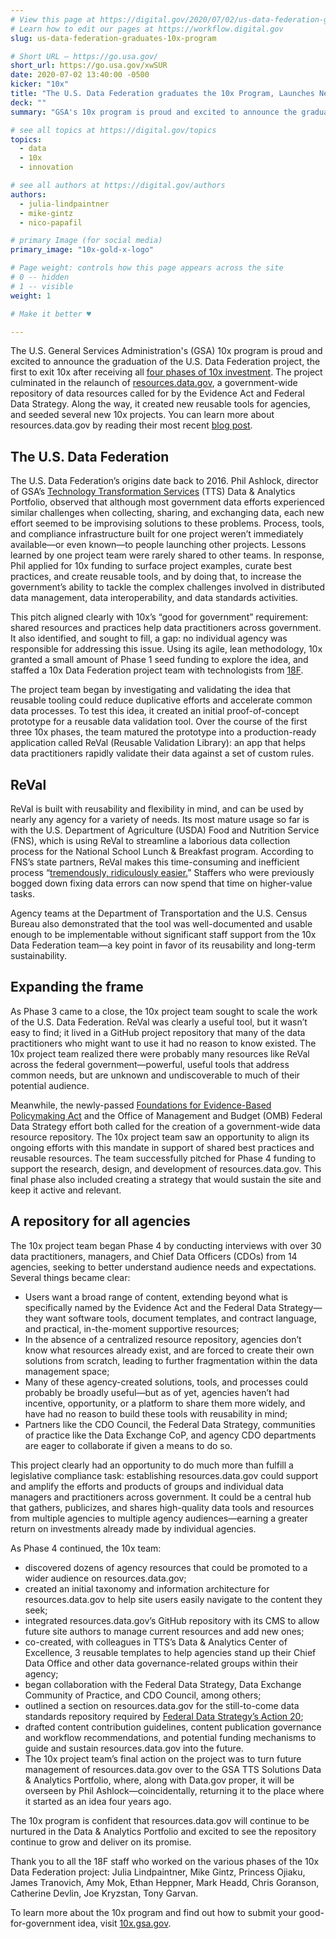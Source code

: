```yaml
---
# View this page at https://digital.gov/2020/07/02/us-data-federation-graduates-10x-program
# Learn how to edit our pages at https://workflow.digital.gov
slug: us-data-federation-graduates-10x-program

# Short URL — https://go.usa.gov/
short_url: https://go.usa.gov/xwSUR
date: 2020-07-02 13:40:00 -0500
kicker: "10x"
title: "The U.S. Data Federation graduates the 10x Program, Launches New Repository"
deck: ""
summary: "GSA's 10x program is proud and excited to announce the graduation of the U.S. Data Federation project, the first to exit 10x after receiving all four phases of 10x investment."

# see all topics at https://digital.gov/topics
topics: 
  - data
  - 10x
  - innovation

# see all authors at https://digital.gov/authors
authors: 
  - julia-lindpaintner
  - mike-gintz
  - nico-papafil

# primary Image (for social media)
primary_image: "10x-gold-x-logo"

# Page weight: controls how this page appears across the site
# 0 -- hidden
# 1 -- visible
weight: 1

# Make it better ♥

---
```


The U.S. General Services Administration's (GSA) 10x program is proud and excited to announce the graduation of the U.S. Data Federation project, the first to exit 10x after receiving all [four phases of 10x investment](https://10x.gsa.gov/the-10x-process/). The project culminated in the relaunch of [resources.data.gov](https://resources.data.gov), a government-wide repository of data resources called for by the Evidence Act and Federal Data Strategy. Along the way, it created new reusable tools for agencies, and seeded several new 10x projects. You can learn more about resources.data.gov by reading their most recent [blog post](https://www.data.gov/meta/serving-the-needs-of-data-practitioners-with-a-new-resources-data-gov/). 

## The U.S. Data Federation 

The U.S. Data Federation’s origins date back to 2016. Phil Ashlock, director of GSA’s [Technology Transformation Services](https://www.gsa.gov/tts/) (TTS) Data & Analytics Portfolio, observed that although most government data efforts experienced similar challenges when collecting, sharing, and exchanging data, each new effort seemed to be improvising solutions to these problems. Process, tools, and compliance infrastructure built for one project weren’t immediately available—or even known—to people launching other projects. Lessons learned by one project team were rarely shared to other teams. In response, Phil applied for 10x funding to surface project examples, curate best practices, and create reusable tools, and by doing that, to increase the government’s ability to tackle the complex challenges involved in distributed data management, data interoperability, and data standards activities. 

This pitch aligned clearly with 10x’s “good for government” requirement: shared resources and practices help data practitioners across government. It also identified, and sought to fill, a gap: no individual agency was responsible for addressing this issue. Using its agile, lean methodology, 10x granted a small amount of Phase 1 seed funding to explore the idea, and staffed a 10x Data Federation project team with technologists from [18F](https://www.18f.gov). 

The project team began by investigating and validating the idea that reusable tooling could reduce duplicative efforts and accelerate common data processes. To test this idea, it created an initial proof-of-concept prototype for a reusable data validation tool. Over the course of the first three 10x phases, the team matured the prototype into a production-ready application called ReVal (Reusable Validation Library): an app that helps data practitioners rapidly validate their data against a set of custom rules. 

## ReVal 

ReVal is built with reusability and flexibility in mind, and can be used by nearly any agency for a variety of needs. Its most mature usage so far is with the U.S. Department of Agriculture (USDA) Food and Nutrition Service (FNS), which is using ReVal to streamline a laborious data collection process for the National School Lunch & Breakfast program. According to FNS’s state partners, ReVal makes this time-consuming and inefficient process “[tremendously, ridiculously easier.](https://18f.gsa.gov/2020/04/23/saving-time-and-improving-data-quality-for-the-national-school-lunch-breakfast-program/)” Staffers who were previously bogged down fixing data errors can now spend that time on higher-value tasks. 

Agency teams at the Department of Transportation and the U.S. Census Bureau also demonstrated that the tool was well-documented and usable enough to be implementable without significant staff support from the 10x Data Federation team—a key point in favor of its reusability and long-term sustainability. 

## Expanding the frame 

As Phase 3 came to a close, the 10x project team sought to scale the work of the U.S. Data Federation. ReVal was clearly a useful tool, but it wasn’t easy to find; it lived in a GitHub project repository that many of the data practitioners who might want to use it had no reason to know existed. The 10x project team realized there were probably many resources like ReVal across the federal government—powerful, useful tools that address common needs, but are unknown and undiscoverable to much of their potential audience. 

Meanwhile, the newly-passed [Foundations for Evidence-Based Policymaking Act](https://www.cio.gov/policies-and-priorities/evidence-based-policymaking/) and the Office of Management and Budget (OMB) Federal Data Strategy effort both called for the creation of a government-wide data resource repository. The 10x project team saw an opportunity to align its ongoing efforts with this mandate in support of shared best practices and reusable resources. The team successfully pitched for Phase 4 funding to support the research, design, and development of resources.data.gov. This final phase also included creating a strategy that would sustain the site and keep it active and relevant. 

## A repository for all agencies 

The 10x project team began Phase 4 by conducting interviews with over 30 data practitioners, managers, and Chief Data Officers (CDOs) from 14 agencies, seeking to better understand audience needs and expectations. Several things became clear: 

- Users want a broad range of content, extending beyond what is specifically named by the Evidence Act and the Federal Data Strategy—they want software tools, document templates, and contract language, and practical, in-the-moment supportive resources;
- In the absence of a centralized resource repository, agencies don’t know what resources already exist, and are forced to create their own solutions from scratch, leading to further fragmentation within the data management space;
- Many of these agency-created solutions, tools, and processes could probably be broadly useful—but as of yet, agencies haven’t had incentive, opportunity, or a platform to share them more widely, and have had no reason to build these tools with reusability in mind;
- Partners like the CDO Council, the Federal Data Strategy, communities of practice like the Data Exchange CoP, and agency CDO departments are eager to collaborate if given a means to do so. 

This project clearly had an opportunity to do much more than fulfill a legislative compliance task: establishing resources.data.gov could support and amplify the efforts and products of groups and individual data managers and practitioners across government. It could be a central hub that gathers, publicizes, and shares high-quality data tools and resources from multiple agencies to multiple agency audiences—earning a greater return on investments already made by individual agencies. 

As Phase 4 continued, the 10x team: 

- discovered dozens of agency resources that could be promoted to a wider audience on resources.data.gov;
- created an initial taxonomy and information architecture for resources.data.gov to help site users easily navigate to the content they seek;
- integrated resources.data.gov’s GitHub repository with its CMS to allow future site authors to manage current resources and add new ones;
- co-created, with colleagues in TTS’s Data & Analytics Center of Excellence, 3 reusable templates to help agencies stand up their Chief Data Office and other data governance-related groups within their agency;
- began collaboration with the Federal Data Strategy, Data Exchange Community of Practice, and CDO Council, among others;
- outlined a section on resources.data.gov for the still-to-come data standards repository required by [Federal Data Strategy’s Action 20](https://strategy.data.gov/action-plan/#action-20-develop-a-data-standards-repository);
- drafted content contribution guidelines, content publication governance and workflow recommendations, and potential funding mechanisms to guide and sustain resources.data.gov into the future.
- The 10x project team’s final action on the project was to turn future management of resources.data.gov over to the GSA TTS Solutions Data & Analytics Portfolio, where, along with Data.gov proper, it will be overseen by Phil Ashlock—coincidentally, returning it to the place where it started as an idea four years ago. 

The 10x program is confident that resources.data.gov will continue to be nurtured in the Data & Analytics Portfolio and excited to see the repository continue to grow and deliver on its promise.  

Thank you to all the 18F staff who worked on the various phases of the 10x Data Federation project: Julia Lindpaintner, Mike Gintz, Princess Ojiaku, James Tranovich, Amy Mok, Ethan Heppner, Mark Headd, Chris Goranson, Catherine Devlin, Joe Kryzstan, Tony Garvan. 

To learn more about the 10x program and find out how to submit your good-for-government idea, visit [10x.gsa.gov](https://10x.gsa.gov). 
